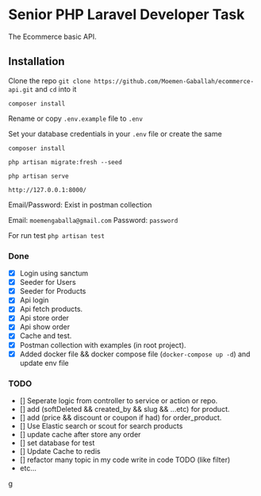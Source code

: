 # Senior PHP Laravel Developer Task
The Ecommerce basic API.


## Installation

Clone the repo `git clone https://github.com/Moemen-Gaballah/ecommerce-api.git` and `cd` into it

`composer install`

Rename or copy `.env.example` file to `.env`

Set your database credentials in your `.env` file or create the same

`composer install`

`php artisan migrate:fresh --seed`

`php artisan serve`

`http://127.0.0.1:8000/`

Email/Password: Exist in postman collection

Email: `moemengaballa@gmail.com`
Password: `password`


For run test 
`php artisan test
`

### Done

- [x] Login using sanctum
- [x] Seeder for Users
- [x] Seeder for Products
- [x] Api login
- [x] Api fetch products.
- [x] Api store order
- [x] Api show order
- [x] Cache and test.
- [x] Postman collection with examples (in root project).
- [x] Added docker file && docker compose file (`docker-compose up -d`) and update env file

### TODO
- [] Seperate logic from controller to service or action or repo.
- [] add (softDeleted && created_by && slug && ...etc) for product.
- [] add (price && discount or coupon if had) for order_product.
- [] Use Elastic search or scout for search products
- [] update cache after store any order
- [] set database for test
- [] Update Cache to redis
- [] refactor many topic in my code write in code TODO (like filter)
- etc...


g
